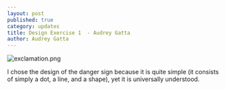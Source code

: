 ```yaml
---
layout: post
published: true
category: updates
title: Design Exercise 1  - Audrey Gatta
author: Audrey Gatta
---
```

![exclamation.png]({{site.baseurl}}/assets/exclamation.png)

I chose the design of the danger sign because it is quite simple (it consists of simply a dot, a line, and a shape), yet it is universally understood. 
